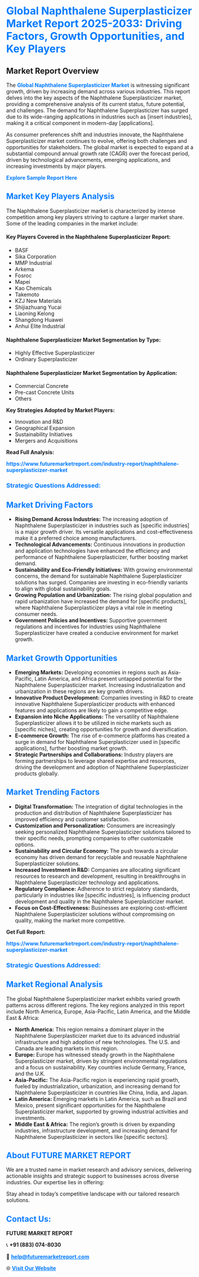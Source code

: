 <h1 style="color: #007BFF;">Global Naphthalene Superplasticizer Market Report 2025-2033: Driving Factors, Growth Opportunities, and Key Players</h1>

<section id="overview">
<h2>Market Report Overview</h2>
<p>The <a href="https://www.futuremarketreport.com/industry-report/naphthalene-superplasticizer-market" style="color: #007BFF; text-decoration: none;"><strong>Global Naphthalene Superplasticizer Market</strong></a> is witnessing significant growth, driven by increasing demand across various industries. This report delves into the key aspects of the Naphthalene Superplasticizer market, providing a comprehensive analysis of its current status, future potential, and challenges. The demand for Naphthalene Superplasticizer has surged due to its wide-ranging applications in industries such as [insert industries], making it a critical component in modern-day [applications].</p>
<p>As consumer preferences shift and industries innovate, the Naphthalene Superplasticizer market continues to evolve, offering both challenges and opportunities for stakeholders. The global market is expected to expand at a substantial compound annual growth rate (CAGR) over the forecast period, driven by technological advancements, emerging applications, and increasing investments by major players.</p>
</section>

<section id="overview">
<p><a href="https://www.futuremarketreport.com/request-sample/reportId=58376" style="color: #007BFF; text-decoration: none;"><strong>Explore Sample Report Here</strong></a></p>
</section>

<section id="key-players">
<h2 style="color: #007BFF;">Market Key Players Analysis</h2>
<p>The Naphthalene Superplasticizer market is characterized by intense competition among key players striving to capture a larger market share. Some of the leading companies in the market include:</p>
<h4>Key Players Covered in the Naphthalene Superplasticizer Report:</h4>
<ul><li>BASF</li><li>Sika Corporation</li><li>MMP Industrial</li><li>Arkema</li><li>Fosroc</li><li>Mapei</li><li>Kao Chemicals</li><li>Takemoto</li><li>KZJ New Materials</li><li>Shijiazhuang Yucai</li><li>Liaoning Kelong</li><li>Shangdong Huawei</li><li>Anhui Elite Industrial</li></ul>
<h4>Naphthalene Superplasticizer Market Segmentation by Type:</h4>
<ul><li>Highly Effective Superplasticizer</li><li>Ordinary Superplasticizer</li></ul>

<h4>Naphthalene Superplasticizer Market Segmentation by Application:</h4>
<ul><li>Commercial Concrete</li><li>Pre-cast Concrete Units</li><li>Others</li></ul>
<p><strong>Key Strategies Adopted by Market Players:</strong></p>
<ul>
<li>Innovation and R&D</li>
<li>Geographical Expansion</li>
<li>Sustainability Initiatives</li>
<li>Mergers and Acquisitions</li>
</ul>
</section>

<section>
<p><strong>Read Full Analysis: </strong></p><a href="https://www.futuremarketreport.com/industry-report/naphthalene-superplasticizer-market" style="color: #007BFF; text-decoration: none;"><strong>https://www.futuremarketreport.com/industry-report/naphthalene-superplasticizer-market</strong></a>
<h3 style="color: #007BFF;">Strategic Questions Addressed:</h3>
</section>

<section id="driving-factors">
<h2 style="color: #007BFF;">Market Driving Factors</h2>
<ul>
<li><strong>Rising Demand Across Industries:</strong> The increasing adoption of Naphthalene Superplasticizer in industries such as [specific industries] is a major growth driver. Its versatile applications and cost-effectiveness make it a preferred choice among manufacturers.</li>
<li><strong>Technological Advancements:</strong> Continuous innovations in production and application technologies have enhanced the efficiency and performance of Naphthalene Superplasticizer, further boosting market demand.</li>
<li><strong>Sustainability and Eco-Friendly Initiatives:</strong> With growing environmental concerns, the demand for sustainable Naphthalene Superplasticizer solutions has surged. Companies are investing in eco-friendly variants to align with global sustainability goals.</li>
<li><strong>Growing Population and Urbanization:</strong> The rising global population and rapid urbanization have increased the demand for [specific products], where Naphthalene Superplasticizer plays a vital role in meeting consumer needs.</li>
<li><strong>Government Policies and Incentives:</strong> Supportive government regulations and incentives for industries using Naphthalene Superplasticizer have created a conducive environment for market growth.</li>
</ul>
</section>

<section id="growth-opportunities">
<h2 style="color: #007BFF;">Market Growth Opportunities</h2>
<ul>
<li><strong>Emerging Markets:</strong> Developing economies in regions such as Asia-Pacific, Latin America, and Africa present untapped potential for the Naphthalene Superplasticizer market. Increasing industrialization and urbanization in these regions are key growth drivers.</li>
<li><strong>Innovative Product Development:</strong> Companies investing in R&D to create innovative Naphthalene Superplasticizer products with enhanced features and applications are likely to gain a competitive edge.</li>
<li><strong>Expansion into Niche Applications:</strong> The versatility of Naphthalene Superplasticizer allows it to be utilized in niche markets such as [specific niches], creating opportunities for growth and diversification.</li>
<li><strong>E-commerce Growth:</strong> The rise of e-commerce platforms has created a surge in demand for Naphthalene Superplasticizer used in [specific applications], further boosting market growth.</li>
<li><strong>Strategic Partnerships and Collaborations:</strong> Industry players are forming partnerships to leverage shared expertise and resources, driving the development and adoption of Naphthalene Superplasticizer products globally.</li>
</ul>
</section>

<section id="trending-factors">
<h2 style="color: #007BFF;">Market Trending Factors</h2>
<ul>
<li><strong>Digital Transformation:</strong> The integration of digital technologies in the production and distribution of Naphthalene Superplasticizer has improved efficiency and customer satisfaction.</li>
<li><strong>Customization and Personalization:</strong> Consumers are increasingly seeking personalized Naphthalene Superplasticizer solutions tailored to their specific needs, prompting companies to offer customizable options.</li>
<li><strong>Sustainability and Circular Economy:</strong> The push towards a circular economy has driven demand for recyclable and reusable Naphthalene Superplasticizer solutions.</li>
<li><strong>Increased Investment in R&D:</strong> Companies are allocating significant resources to research and development, resulting in breakthroughs in Naphthalene Superplasticizer technology and applications.</li>
<li><strong>Regulatory Compliance:</strong> Adherence to strict regulatory standards, particularly in industries like [specific industries], is influencing product development and quality in the Naphthalene Superplasticizer market.</li>
<li><strong>Focus on Cost-Effectiveness:</strong> Businesses are exploring cost-efficient Naphthalene Superplasticizer solutions without compromising on quality, making the market more competitive.</li>
</ul>
</section>

<section>
<p><strong>Get Full Report: </strong></p><a href="https://www.futuremarketreport.com/industry-report/naphthalene-superplasticizer-market" style="color: #007BFF; text-decoration: none;"><strong>https://www.futuremarketreport.com/industry-report/naphthalene-superplasticizer-market</strong></a>
<h3 style="color: #007BFF;">Strategic Questions Addressed:</h3>
</section>


<section id="regional-analysis">
<h2 style="color: #007BFF;">Market Regional Analysis</h2>
<p>The global Naphthalene Superplasticizer market exhibits varied growth patterns across different regions. The key regions analyzed in this report include North America, Europe, Asia-Pacific, Latin America, and the Middle East & Africa:</p>
<ul>
<li><strong>North America:</strong> This region remains a dominant player in the Naphthalene Superplasticizer market due to its advanced industrial infrastructure and high adoption of new technologies. The U.S. and Canada are leading markets in this region.</li>
<li><strong>Europe:</strong> Europe has witnessed steady growth in the Naphthalene Superplasticizer market, driven by stringent environmental regulations and a focus on sustainability. Key countries include Germany, France, and the U.K.</li>
<li><strong>Asia-Pacific:</strong> The Asia-Pacific region is experiencing rapid growth, fueled by industrialization, urbanization, and increasing demand for Naphthalene Superplasticizer in countries like China, India, and Japan.</li>
<li><strong>Latin America:</strong> Emerging markets in Latin America, such as Brazil and Mexico, present significant opportunities for the Naphthalene Superplasticizer market, supported by growing industrial activities and investments.</li>
<li><strong>Middle East & Africa:</strong> The region’s growth is driven by expanding industries, infrastructure development, and increasing demand for Naphthalene Superplasticizer in sectors like [specific sectors].</li>
</ul>
</section>

<footer>
<h2 style="color: #007BFF;">About FUTURE MARKET REPORT</h2>
<p>We are a trusted name in market research and advisory services, delivering actionable insights and strategic support to businesses across diverse industries. Our expertise lies in offering:</p>

<p>Stay ahead in today’s competitive landscape with our tailored research solutions.</p>

<h2 style="color: #007BFF;">Contact Us:</h2>
<p><strong>FUTURE MARKET REPORT</strong></p>
<p>📞 <strong>+91 (883) 074-8030</strong></p>
<p>📧 <strong><a href="mailto:help@futuremarketreport.com" style="color: #007BFF;">help@futuremarketreport.com</a></strong></p>
<p>🌐 <strong><a href="https://www.futuremarketreport.com/" style="color: #007BFF;">Visit Our Website</a></strong></p>
</footer>